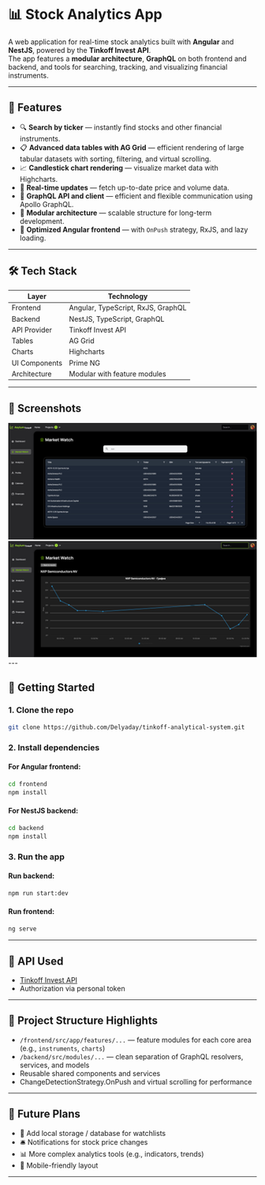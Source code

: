 # 📊 Stock Analytics App

A web application for real-time stock analytics built with **Angular** and **NestJS**, powered by the **Tinkoff Invest API**.  
The app features a **modular architecture**, **GraphQL** on both frontend and backend, and tools for searching, tracking, and visualizing financial instruments.

---

## 🧩 Features

- 🔍 **Search by ticker** — instantly find stocks and other financial instruments.
- 📋 **Advanced data tables with AG Grid** — efficient rendering of large tabular datasets with sorting, filtering, and virtual scrolling.
- 📈 **Candlestick chart rendering** — visualize market data with Highcharts.
- 🔄 **Real-time updates** — fetch up-to-date price and volume data.
- 🧭 **GraphQL API and client** — efficient and flexible communication using Apollo GraphQL.
- 🧱 **Modular architecture** — scalable structure for long-term development.
- 🚀 **Optimized Angular frontend** — with `OnPush` strategy, RxJS, and lazy loading.

---

## 🛠 Tech Stack

| Layer          | Technology                          |
|----------------|-------------------------------------|
| Frontend       | Angular, TypeScript, RxJS, GraphQL  |
| Backend        | NestJS, TypeScript, GraphQL         |
| API Provider   | Tinkoff Invest API                  |
| Tables         | AG Grid                             |
| Charts         | Highcharts                          |
| UI Components  | Prime NG                            |
| Architecture   | Modular with feature modules        |

---

## 📸 Screenshots

<img src="/screenshots/01.jpg" alt="Main Page" width="600"/>
<img src="/screenshots/02.jpg" alt="Main Page" width="600"/>
---

## 🚀 Getting Started

### 1. Clone the repo

```bash
git clone https://github.com/Delyaday/tinkoff-analytical-system.git
```

### 2. Install dependencies

#### For Angular frontend:
```bash
cd frontend
npm install
```

#### For NestJS backend:
```bash
cd backend
npm install
```

### 3. Run the app

#### Run backend:
```bash
npm run start:dev
```

#### Run frontend:
```bash
ng serve
```

---

## 📡 API Used

- [Tinkoff Invest API](https://tinkoff.github.io/investAPI/)
- Authorization via personal token

---

## 🧠 Project Structure Highlights

- `/frontend/src/app/features/...` — feature modules for each core area (e.g., `instruments`, `charts`)
- `/backend/src/modules/...` — clean separation of GraphQL resolvers, services, and models
- Reusable shared components and services
- ChangeDetectionStrategy.OnPush and virtual scrolling for performance

---

## 📌 Future Plans

- 💾 Add local storage / database for watchlists
- 🛎 Notifications for stock price changes
- 📊 More complex analytics tools (e.g., indicators, trends)
- 📱 Mobile-friendly layout

---
